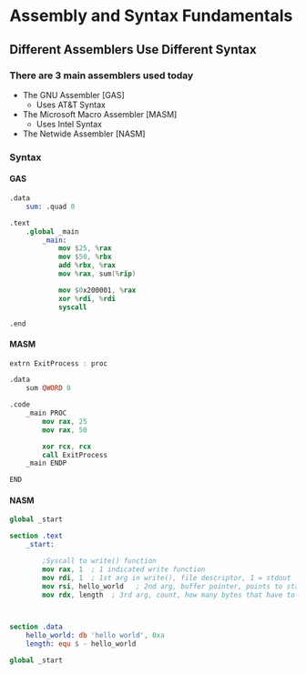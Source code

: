 # Assembly and Syntax Fundamentals

## Different Assemblers Use Different Syntax
### **There are 3 main assemblers used today**
- The GNU Assembler [GAS]
	- Uses AT&T Syntax
- The Microsoft Macro Assembler [MASM]
	- Uses Intel Syntax
- The Netwide Assembler [NASM]

### **Syntax**
#### GAS
``` nasm
.data
	sum: .quad 0

.text
	.global _main
		_main:
			mov $25, %rax
			mov $50, %rbx
			add %rbx, %rax
			mov %rax, sum(%rip)

			mov $0x200001, %rax
			xor %rdi, %rdi
			syscall

.end
```

#### MASM
``` nasm
extrn ExitProcess : proc

.data
	sum QWORD 0

.code
	_main PROC
		mov rax, 25
		mov rax, 50

		xor rcx, rcx
		call ExitProcess
	_main ENDP

END
```

#### NASM

```nasm
global _start

section .text
	_start:

		;Syscall to write() function
		mov rax, 1  ; 1 indicated write function
		mov rdi, 1  ; 1st arg in write(), file descriptor, 1 = stdout
		mov rsi, hello_world   ; 2nd arg, buffer pointer, points to start address of hello_world
		mov rdx, length  ; 3rd arg, count, how many bytes that have to be displaye



section .data
	hello_world: db 'hello world', 0xa
	length: equ $ - hello_world

global _start

```

